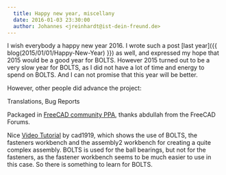 ```yaml
---
  title: Happy new year, miscellany
  date: 2016-01-03 23:30:00
  author: Johannes <jreinhardt@ist-dein-freund.de>
---
```


I wish everybody a happy new year 2016. I wrote such a post [last year]({{ blog(2015/01/01/Happy-New-Year) }}) as well, and expressed my hope that 2015 would be a good year for BOLTS. However 2015 turned out to be a very slow year for BOLTS, as I did not have a lot of time and energy to spend on BOLTS. And I can not promise that this year will be better.

However, other people did advance the project:

<!-- more -->

Translations, Bug Reports

Packaged in [FreeCAD community PPA](https://launchpad.net/~freecad-community/+archive/ubuntu/ppa), thanks abdullah from the FreeCAD Forums.

Nice [Video Tutorial](https://www.youtube.com/watch?v=FhEo7F3W9K0) by cad1919, which shows the use of BOLTS, the fasteners workbench and the assembly2 workbench for creating a quite complex assembly. BOLTS is used for the ball bearings, but not for the fasteners, as the fastener workbench seems to be much easier to use in this case. So there is something to learn for BOLTS.


